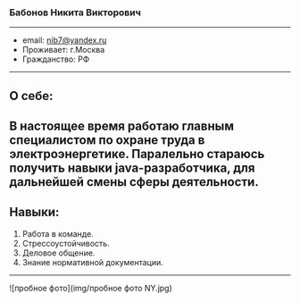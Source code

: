 ### Бабонов Никита Викторович
---
* email: nib7@yandex.ru
* Проживает: г.Москва
* Гражданство: РФ
---
## О себе:
В настоящее время работаю главным специалистом по охране труда в электроэнергетике. Паралельно стараюсь получить навыки java-разработчика, для дальнейшей смены сферы деятельности.
---
## Навыки:
1. Работа в команде.
2. Стрессоустойчивость.
3. Деловое общение.
4. Знание нормативной документации.
---
![пробное фото](img/пробное фото NY.jpg)

